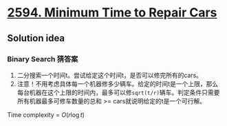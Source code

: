 # [2594. Minimum Time to Repair Cars](https://leetcode.com/problems/minimum-time-to-repair-cars/description/)

## Solution idea
### Binary Search 猜答案
1. 二分搜索一个时间t。尝试给定这个时间t，是否可以修完所有的cars。
2. 注意！不用考虑具体每一个机器修多少辆车。给定的时间t是一个上限，那么每台机器在这个上限的时间内，最多可以修`sqrt(t/r)`辆车。判定条件只需要所有机器最多可修车数量的总和 >= cars就说明给定的t是一个可行解。

Time complexity = $O(r \log t)$
